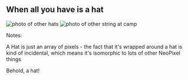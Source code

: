 ## When all you have is a hat

![photo of other hats]()
![photo of other string at camp]()

Notes:

A Hat is just an array of pixels - the fact that it's wrapped around a hat is kind of incidental, which means it's isomorphic to lots of other NeoPixel things

Behold, a hat!

